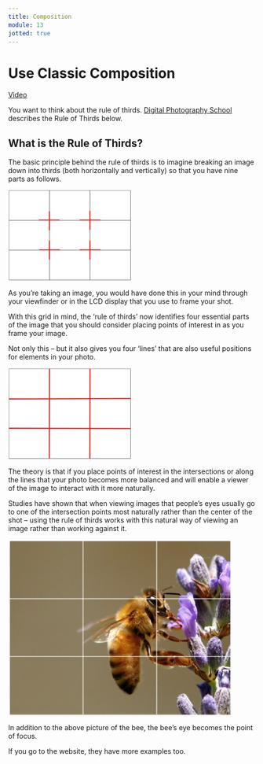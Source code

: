 ```yaml
---
title: Composition
module: 13
jotted: true
---
```


# Use Classic Composition

<a href="https://umontana.zoom.us/rec/play/6JB4cLqp_D43TIWTuASDA_d_W429KqqshicbqfoKyE-3WyQFNlKnZLAQZeVxEh3n1Xq1cFIZ16foDU0R?autoplay=true&startTime=1585680802000">Video</a>

You want to think about the rule of thirds.  [Digital Photography School](https://digital-photography-school.com/rule-of-thirds/) describes the Rule of Thirds below. 

## What is the Rule of Thirds?

The basic principle behind the rule of thirds is to imagine breaking an image down into thirds (both horizontally and vertically) so that you have nine parts as follows.

![Rule of Thirds](../imgs/the-rule-of-thirds-1-1.jpg "Rule of Thirds")

As you’re taking an image, you would have done this in your mind through your viewfinder or in the LCD display that you use to frame your shot.

With this grid in mind, the ‘rule of thirds’ now identifies four essential parts of the image that you should consider placing points of interest in as you frame your image.

Not only this – but it also gives you four ‘lines’ that are also useful positions for elements in your photo.

![Rule of Thirds 2](../imgs/the-rule-of-thirds-2.jpg "Rule of Thirds 2")

The theory is that if you place points of interest in the intersections or along the lines that your photo becomes more balanced and will enable a viewer of the image to interact with it more naturally.

Studies have shown that when viewing images that people’s eyes usually go to one of the intersection points most naturally rather than the center of the shot – using the rule of thirds works with this natural way of viewing an image rather than working against it.

![Rule of Thirds Image](../imgs/the-rule-of-thirds-1.jpg "Rule of Thirds Image")

In addition to the above picture of the bee, the bee’s eye becomes the point of focus. 

If you go to the website, they have more examples too.